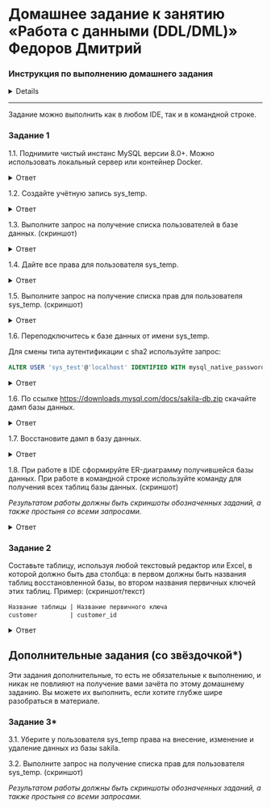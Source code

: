 # Домашнее задание к занятию «Работа с данными (DDL/DML)» Федоров Дмитрий

### Инструкция по выполнению домашнего задания
<details>
1. Сделайте fork [репозитория c шаблоном решения](https://github.com/netology-code/sys-pattern-homework) к себе в Github и переименуйте его по названию или номеру занятия, например, https://github.com/имя-вашего-репозитория/gitlab-hw или https://github.com/имя-вашего-репозитория/8-03-hw).
2. Выполните клонирование этого репозитория к себе на ПК с помощью команды `git clone`.
3. Выполните домашнее задание и заполните у себя локально этот файл README.md:
   - впишите вверху название занятия и ваши фамилию и имя;
   - в каждом задании добавьте решение в требуемом виде: текст/код/скриншоты/ссылка;
   - для корректного добавления скриншотов воспользуйтесь инструкцией [«Как вставить скриншот в шаблон с решением»](https://github.com/netology-code/sys-pattern-homework/blob/main/screen-instruction.md);
   - при оформлении используйте возможности языка разметки md. Коротко об этом можно посмотреть в [инструкции по MarkDown](https://github.com/netology-code/sys-pattern-homework/blob/main/md-instruction.md).
4. После завершения работы над домашним заданием сделайте коммит (`git commit -m "comment"`) и отправьте его на Github (`git push origin`).
5. Для проверки домашнего задания преподавателем в личном кабинете прикрепите и отправьте ссылку на решение в виде md-файла в вашем Github.
6. Любые вопросы задавайте в чате учебной группы и/или в разделе «Вопросы по заданию» в личном кабинете.

Желаем успехов в выполнении домашнего задания.
</details>

---

Задание можно выполнить как в любом IDE, так и в командной строке.

### Задание 1
1.1. Поднимите чистый инстанс MySQL версии 8.0+. Можно использовать локальный сервер или контейнер Docker.

<details>
<summary>Ответ</summary>
   
![image](img/1.1.png)

</details>

1.2. Создайте учётную запись sys_temp. 

<details>
<summary>Ответ</summary>

![image](img/1.02.png)

</details>

1.3. Выполните запрос на получение списка пользователей в базе данных. (скриншот)

<details>
<summary>Ответ</summary>

![image](img/1.2.png)

</details>

1.4. Дайте все права для пользователя sys_temp. 

<details>
<summary>Ответ</summary>

![image](img/1.4.png)

</details>

1.5. Выполните запрос на получение списка прав для пользователя sys_temp. (скриншот)

<details>
<summary>Ответ</summary>

![image](img/1.4.1.png)
![image](img/1.4.2.png)

</details>

1.6. Переподключитесь к базе данных от имени sys_temp.

Для смены типа аутентификации с sha2 используйте запрос: 
```sql
ALTER USER 'sys_test'@'localhost' IDENTIFIED WITH mysql_native_password BY 'password';
```

<details>
<summary>Ответ</summary>

![image](img/1/6.png)

</details>

1.6. По ссылке https://downloads.mysql.com/docs/sakila-db.zip скачайте дамп базы данных.

<details>
<summary>Ответ</summary>

![image](img/1.6.2.png)

</details>

1.7. Восстановите дамп в базу данных.

<details>
<summary>Ответ</summary>

![image](img/001.png)

</details>

1.8. При работе в IDE сформируйте ER-диаграмму получившейся базы данных. При работе в командной строке используйте команду для получения всех таблиц базы данных. (скриншот)

*Результатом работы должны быть скриншоты обозначенных заданий, а также простыня со всеми запросами.*
<details>
<summary>Ответ</summary>

![image](img/001.png)

</details>

### Задание 2
Составьте таблицу, используя любой текстовый редактор или Excel, в которой должно быть два столбца: в первом должны быть названия таблиц восстановленной базы, во втором названия первичных ключей этих таблиц. Пример: (скриншот/текст)
```
Название таблицы | Название первичного ключа
customer         | customer_id
```
<details>
<summary>Ответ</summary>

![image](img/001.png)

</details>

## Дополнительные задания (со звёздочкой*)
Эти задания дополнительные, то есть не обязательные к выполнению, и никак не повлияют на получение вами зачёта по этому домашнему заданию. Вы можете их выполнить, если хотите глубже шире разобраться в материале.

### Задание 3*
3.1. Уберите у пользователя sys_temp права на внесение, изменение и удаление данных из базы sakila.

3.2. Выполните запрос на получение списка прав для пользователя sys_temp. (скриншот)

*Результатом работы должны быть скриншоты обозначенных заданий, а также простыня со всеми запросами.*
